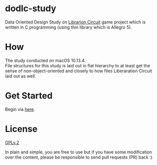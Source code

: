 # dodlc-study

Data Oriented Design Study on [Librarion Circuit](https://github.com/linleyh/liberation-circuit/) game project which is written in C programming (using thin library which is Allegro 5).

# How

The study conducted on macOS 10.13.4.  
File structures for this study is laid out in flat hierarchy to at least get the sense of non-object-oriented and closely to how files Liberaration Circuit laid out as well.

# Get Started

Begin via [here](main.md).

# License
[GPLv.2](https://github.com/haxpor/dodlc-study/blob/master/LICENSE)

In plain and simple, you are free to use but if you have some modification over the content, please be responsible to send pull requests (PR) back :)
